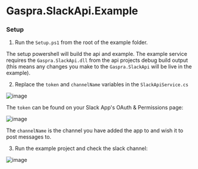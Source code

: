 # Gaspra.SlackApi.Example

### Setup
1) Run the `Setup.ps1` from the root of the example folder. 

The setup powershell will build the api and example. The example service requires the `Gaspra.SlackApi.dll` from the api projects debug build output (this means any changes you make to the `Gaspra.SlackApi` will be live in the example).

2) Replace the `token` and `channelName` variables in the `SlackApiService.cs`

![image](https://user-images.githubusercontent.com/35634732/85205270-42387180-b312-11ea-9813-e78265d7f3dc.png)

The `token` can be found on your Slack App's OAuth & Permissions page:

![image](https://user-images.githubusercontent.com/35634732/85205330-afe49d80-b312-11ea-8cee-b828690baca2.png)

The `channelName` is the channel you have added the app to and wish it to post messages to. 

3) Run the example project and check the slack channel:

![image](https://user-images.githubusercontent.com/35634732/85205390-110c7100-b313-11ea-990c-0ea783728850.png)
